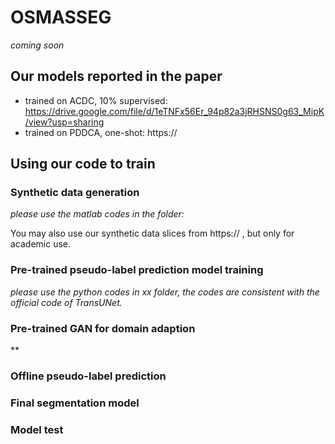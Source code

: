 # OSMASSEG

*coming soon*

## Our models reported in the paper
- trained on ACDC, 10% supervised: https://drive.google.com/file/d/1eTNFx56Er_94p82a3jRHSNS0g63_MipK/view?usp=sharing
- trained on PDDCA, one-shot: https://

## Using our code to train
### Synthetic data generation
*please use the matlab codes in the folder:*

You may also use our synthetic data slices from https:// , but only for academic use.
### Pre-trained pseudo-label prediction model training
*please use the python codes in xx folder, the codes are consistent with the official code of TransUNet.*
### Pre-trained GAN for domain adaption
**
### Offline pseudo-label prediction
### Final segmentation model
### Model test
